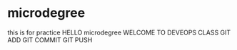 # microdegree
this is for practice HELLO microdegree
WELCOME TO DEVEOPS CLASS
GIT ADD
GIT COMMIT
GIT PUSH

